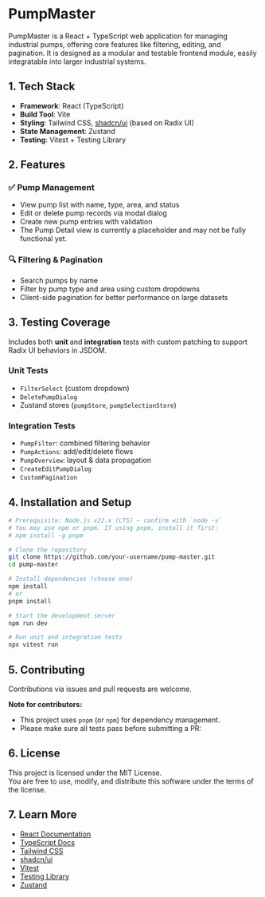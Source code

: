 # PumpMaster

PumpMaster is a React + TypeScript web application for managing industrial pumps, offering core features like filtering, editing, and pagination. 
It is designed as a modular and testable frontend module, easily integratable into larger industrial systems.

<!-- 🔗 Live Demo: _(Coming soon)_ -->

## 1. Tech Stack

- **Framework**: React (TypeScript)
- **Build Tool**: Vite
- **Styling**: Tailwind CSS, [shadcn/ui](https://ui.shadcn.com/) (based on Radix UI)
- **State Management**: Zustand
- **Testing**: Vitest + Testing Library

## 2. Features

### ✅ Pump Management
- View pump list with name, type, area, and status
- Edit or delete pump records via modal dialog
- Create new pump entries with validation
- The Pump Detail view is currently a placeholder and may not be fully functional yet.

### 🔍 Filtering & Pagination
- Search pumps by name
- Filter by pump type and area using custom dropdowns
- Client-side pagination for better performance on large datasets

## 3. Testing Coverage
Includes both **unit** and **integration** tests with custom patching to support Radix UI behaviors in JSDOM.


### Unit Tests
- `FilterSelect` (custom dropdown)
- `DeletePumpDialog`
- Zustand stores (`pumpStore`, `pumpSelectionStore`)

### Integration Tests
- `PumpFilter`: combined filtering behavior
- `PumpActions`: add/edit/delete flows
- `PumpOverview`: layout & data propagation
- `CreateEditPumpDialog`
- `CustomPagination`


## 4. Installation and Setup
```bash
# Prerequisite: Node.js v22.x (LTS) – confirm with `node -v`
# You may use npm or pnpm. If using pnpm, install it first:
# npm install -g pnpm

# Clone the repository
git clone https://github.com/your-username/pump-master.git
cd pump-master

# Install dependencies (choose one)
npm install
# or
pnpm install

# Start the development server
npm run dev

# Run unit and integration tests
npx vitest run
```

## 5. Contributing

Contributions via issues and pull requests are welcome.

**Note for contributors:**

- This project uses `pnpm` (or `npm`) for dependency management.
- Please make sure all tests pass before submitting a PR:

## 6. License

This project is licensed under the MIT License.  
You are free to use, modify, and distribute this software under the terms of the license.


## 7. Learn More

- [React Documentation](https://react.dev/)
- [TypeScript Docs](https://www.typescriptlang.org/docs/)
- [Tailwind CSS](https://tailwindcss.com/docs)
- [shadcn/ui](https://ui.shadcn.com/)
- [Vitest](https://vitest.dev/)
- [Testing Library](https://testing-library.com/docs/)
- [Zustand](https://github.com/pmndrs/zustand)
